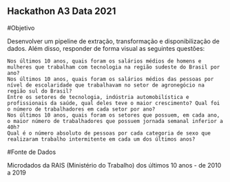 
## Hackathon A3 Data 2021
#Objetivo

Desenvolver um pipeline de extração, transformação e disponibilização de dados. Além disso, responder de forma visual as seguintes questões:

    Nos últimos 10 anos, quais foram os salários médios de homens e mulheres que trabalham com tecnologia na região sudeste do Brasil por ano?
    Nos últimos 10 anos, quais foram os salários médios das pessoas por nível de escolaridade que trabalhavam no setor de agronegócio na região sul do Brasil?
    Entre os setores de tecnologia, indústria automobilística e profissionais da saúde, qual deles teve o maior crescimento? Qual foi o número de trabalhadores em cada setor por ano?
    Nos últimos 10 anos, quais foram os setores que possuem, em cada ano, o maior número de trabalhadores que possuem jornada semanal inferior a 40h?
    Qual é o número absoluto de pessoas por cada categoria de sexo que realizaram trabalho intermitente em cada um dos últimos anos?

#Fonte de Dados

Microdados da RAIS (Ministério do Trabalho) dos últimos 10 anos - de 2010 a 2019
